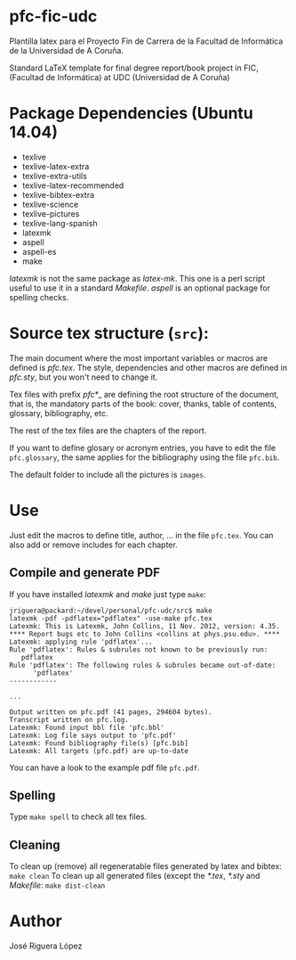 pfc-fic-udc
===========

Plantilla latex para el Proyecto Fin de Carrera de la Facultad de
Informática de la Universidad de A Coruña.

Standard LaTeX template for final degree report/book project in FIC, 
(Facultad de Informática) at UDC (Universidad de A Coruña)

# Package Dependencies (Ubuntu 14.04)

* texlive
* texlive-latex-extra
* texlive-extra-utils
* texlive-latex-recommended
* texlive-bibtex-extra
* texlive-science
* texlive-pictures
* texlive-lang-spanish
* latexmk
* aspell
* aspell-es
* make

_latexmk_ is not the same package as _latex-mk_. This one is a perl script
useful to use it in a standard _Makefile_. _aspell_ is an optional package
for spelling checks.


# Source tex structure (`src`):

The main document where the most important variables or macros are defined 
is _pfc.tex_. The style, dependencies and other macros are defined in _pfc.sty_, 
but you won't need to change it.

Tex files with prefix _pfc_*_ are defining  the root structure of the document, 
that is, the mandatory parts of the book: cover, thanks, table of contents, 
glossary, bibliography, etc.

The rest of the tex files are the chapters of the report.

If you want to define glosary or acronym entries, you have to edit the file 
`pfc.glossary`, the same applies for the bibliography using the file `pfc.bib`.

The default folder to include all the pictures is `images`.


# Use

Just edit the macros to define title, author, ... in the file `pfc.tex`.
You can also add or remove includes for each chapter.

## Compile and generate PDF

If you have installed _latexmk_ and _make_ just type `make`:
```
jriguera@packard:~/devel/personal/pfc-udc/src$ make
latexmk -pdf -pdflatex="pdflatex" -use-make pfc.tex
Latexmk: This is Latexmk, John Collins, 11 Nov. 2012, version: 4.35.
**** Report bugs etc to John Collins <collins at phys.psu.edu>. ****
Latexmk: applying rule 'pdflatex'...
Rule 'pdflatex': Rules & subrules not known to be previously run:
   pdflatex
Rule 'pdflatex': The following rules & subrules became out-of-date:
      'pdflatex'
------------

...

Output written on pfc.pdf (41 pages, 294604 bytes).
Transcript written on pfc.log.
Latexmk: Found input bbl file 'pfc.bbl'
Latexmk: Log file says output to 'pfc.pdf'
Latexmk: Found bibliography file(s) [pfc.bib]
Latexmk: All targets (pfc.pdf) are up-to-date
```

You can have a look to the example pdf file `pfc.pdf`.


## Spelling

Type `make spell` to check all tex files.

## Cleaning

To clean  up  (remove) all regeneratable files generated by latex and bibtex: `make clean`
To clean up all generated files (except the _*.tex_, _*.sty_ and _Makefile_: `make dist-clean`

# Author

José Riguera López

